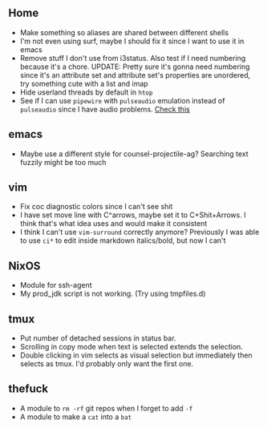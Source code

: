 ## Home
* Make something so aliases are shared between different shells
* I'm not even using surf, maybe I should fix it since I want to use it in emacs
* Remove stuff I don't use from i3status. Also test if I need numbering because it's a chore. UPDATE: Pretty sure it's gonna need numbering since it's an attribute set and attribute set's properties are unordered, try something cute with a list and imap
* Hide userland threads by default in `htop`
* See if I can use `pipewire` with `pulseaudio` emulation instead of `pulseaudio` since I have audio problems. [Check this](https://discourse.nixos.org/t/sound-only-works-while-pavucontrol-is-open/15280/2)

## emacs
* Maybe use a different style for counsel-projectile-ag? Searching text fuzzily might be too much

## vim
* Fix coc diagnostic colors since I can't see shit
* I have set move line with C^arrows, maybe set it to C+Shit+Arrows. I think that's what idea uses and would make it consistent
* I think I can't use `vim-surround` correctly anymore? Previously I was able to use `ci*` to edit inside markdown italics/bold, but now I can't

## NixOS
* Module for ssh-agent
* My prod_jdk script is not working. (Try using tmpfiles.d)

## tmux
* Put number of detached sessions in status bar.
* Scrolling in copy mode when text is selected extends the selection.
* Double clicking in vim selects as visual selection but immediately then selects as tmux. I'd probably only want the first one.

## thefuck
* A module to `rm -rf` git repos when I forget to add `-f`
* A module to make a `cat` into a `bat`
